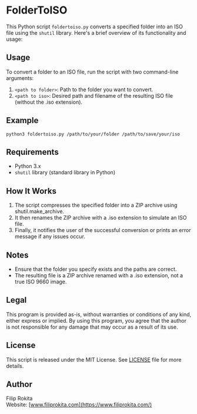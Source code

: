 # FolderToISO

This Python script `foldertoiso.py` converts a specified folder into an ISO file using the `shutil` library. Here's a brief overview of its functionality and usage:

## Usage

To convert a folder to an ISO file, run the script with two command-line arguments:

1. `<path to folder>`: Path to the folder you want to convert.
2. `<path to iso>`: Desired path and filename of the resulting ISO file (without the .iso extension).

## Example

```
python3 foldertoiso.py /path/to/your/folder /path/to/save/your/iso
```

## Requirements

- Python 3.x
- `shutil` library (standard library in Python)

## How It Works

1. The script compresses the specified folder into a ZIP archive using shutil.make_archive.
2. It then renames the ZIP archive with a .iso extension to simulate an ISO file.
3. Finally, it notifies the user of the successful conversion or prints an error message if any issues occur.

## Notes

- Ensure that the folder you specify exists and the paths are correct.
- The resulting file is a ZIP archive renamed with a .iso extension, not a true ISO 9660 image.

## Legal

This program is provided as-is, without warranties or conditions of any kind, either express or implied. By using this program, you agree that the author is not responsible for any damage that may occur as a result of its use.

## License

This script is released under the MIT License. See [LICENSE](./LICENSE) file for more details.

## Author

Filip Rokita  
Website: [www.filiprokita.com](https://www.filiprokita.com/)
